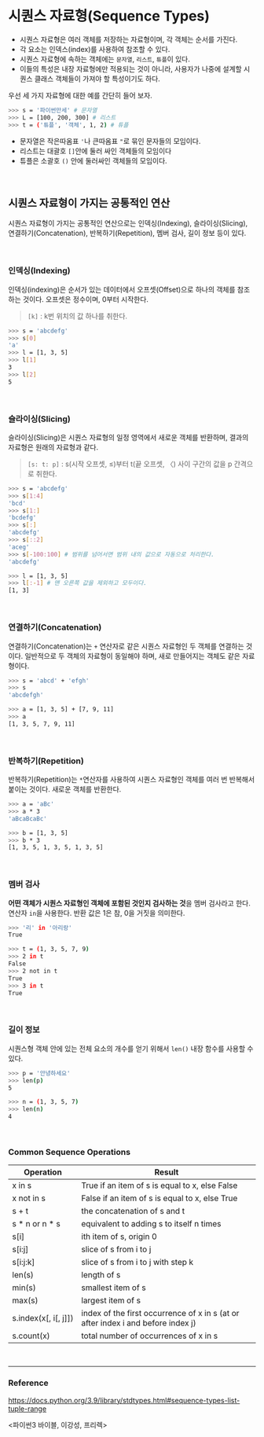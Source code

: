 # 시퀀스 자료형(Sequence Types)

- 시퀀스 자료형은 여러 객체를 저장하는 자료형이며, 각 객체는 순서를 가진다.
- 각 요소는 인덱스(index)를 사용하여 참조할 수 있다.
- 시퀀스 자료형에 속하는 객체에는 `문자열`, `리스트`, `튜플`이 있다.
- 이들의 특성은 내장 자료형에만 적용되는 것이 아니라, 사용자가 나중에 설계할 시퀀스 클래스 객체들이 가져야 할 특성이기도 하다.

우선 세 가지 자료형에 대한 예를 간단히 들어 보자.

```bash
>>> s = '파이썬만세' # 문자열
>>> L = [100, 200, 300] # 리스트
>>> t = ('튜플', '객체', 1, 2) # 튜플
```

- 문자열은 작은따옴표 `'`나 큰따옴표 `"`로 묶인 문자들의 모임이다.
- 리스트는 대괄호 `[]`안에 둘러 싸인 객체들의 모임이다
- 튜플은 소괄호 `()` 안에 둘러싸인 객체들의 모임이다.

<br>

## 시퀀스 자료형이 가지는 공통적인 연산

시퀀스 자료형이 가지는 공통적인 연산으로는 인덱싱(Indexing), 슬라이싱(Slicing), 연결하기(Concatenation), 반복하기(Repetition), 멤버 검사, 길이 정보 등이 있다.

<br>

### 인덱싱(Indexing)

인덱싱(indexing)은 순서가 있는 데이터에서 오프셋(Offset)으로 하나의 객체를 참조하는 것이다. 오프셋은 정수이며, 0부터 시작한다.

> `[k]` : k번 위치의 값 하나를 취한다.
> 

```bash
>>> s = 'abcdefg'
>>> s[0]
'a'
>>> l = [1, 3, 5]
>>> l[1]
3
>>> l[2]
5
```

<br>

### 슬라이싱(Slicing)

슬라이싱(Slicing)은 시퀀스 자료형의 일정 영역에서 새로운 객체를 반환하며, 결과의 자료형은 원래의 자료형과 같다.

> `[s: t: p]` : s(시작 오프셋, ≤)부터 t(끝 오프셋, 〈) 사이 구간의 값을 p 간격으로 취한다.
> 

```bash
>>> s = 'abcdefg'
>>> s[1:4]
'bcd'
>>> s[1:]
'bcdefg'
>>> s[:]
'abcdefg'
>>> s[::2]
'aceg'
>>> s[-100:100] # 범위를 넘어서면 범위 내의 값으로 자동으로 처리한다.
'abcdefg'

>>> l = [1, 3, 5]
>>> l[:-1] # 맨 오른쪽 값을 제외하고 모두이다.
[1, 3]
```

<br>

### 연결하기(Concatenation)

연결하기(Concatenation)는 `+` 연산자로 같은 시퀀스 자료형인 두 객체를 연결하는 것이다. 일반적으로 두 객체의 자료형이 동일해야 하며, 새로 만들어지는 객체도 같은 자료형이다.  

```bash
>>> s = 'abcd' + 'efgh'
>>> s
'abcdefgh'

>>> a = [1, 3, 5] + [7, 9, 11]
>>> a
[1, 3, 5, 7, 9, 11]
```

<br>

### 반복하기(Repetition)

반복하기(Repetition)는 `*`연산자를 사용하여 시퀀스 자료형인 객체를 여러 번 반복해서 붙이는 것이다. 새로운 객체를 반환한다. 

```bash
>>> a = 'aBc'
>>> a * 3
'aBcaBcaBc'

>>> b = [1, 3, 5]
>>> b * 3
[1, 3, 5, 1, 3, 5, 1, 3, 5]
```

<br>

### 멤버 검사

**어떤 객체가 시퀀스 자료형인 객체에 포함된 것인지 검사하는 것**을 멤버 검사라고 한다. 연산자 `in`을 사용한다. 반환 값은 1은 참, 0을 거짓을 의미한다. 

```bash
>>> '리' in '아리랑'
True

>>> t = (1, 3, 5, 7, 9)
>>> 2 in t
False
>>> 2 not in t
True
>>> 3 in t
True
```

<br>

### 길이 정보

시퀀스형 객체 안에 있는 전체 요소의 개수를 얻기 위해서 `len()` 내장 함수를 사용할 수 있다.

```bash
>>> p = '안녕하세요'
>>> len(p)
5

>>> n = (1, 3, 5, 7)
>>> len(n)
4
```

<br>

### Common Sequence Operations

| Operation | Result |
| --- | --- |
| x in s | True if an item of s is equal to x, else False |
| x not in s | False if an item of s is equal to x, else True |
| s + t | the concatenation of s and t |
| s * n or n * s | equivalent to adding s to itself n times |
| s[i] | ith item of s, origin 0 |
| s[i:j] | slice of s from i to j |
| s[i:j:k] | slice of s from i to j with step k |
| len(s) | length of s |
| min(s) | smallest item of s |
| max(s) | largest item of s |
| s.index(x[, i[, j]]) | index of the first occurrence of x in s (at or after index i and before index j) |
| s.count(x) | total number of occurrences of x in s |

<br>

---

### Reference
https://docs.python.org/3.9/library/stdtypes.html#sequence-types-list-tuple-range

<파이썬3 바이블, 이강성, 프리렉>
